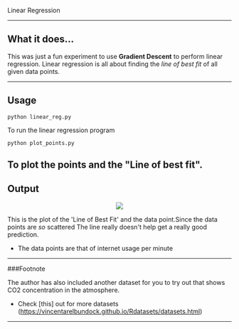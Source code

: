 Linear Regression 

----
## What it does...
This was just a fun experiment to use **Gradient Descent** to perform linear regression. Linear regression is all about finding the *line of best fit* of all given data points.

----
## Usage

    python linear_reg.py

To run the linear regression program

    python plot_points.py

To plot the points and the "Line of best fit".
----
## Output

<div align="center">
  <img src="https://www.github.com/NishkritDesai/linear_regression/graph.png"><br>
</div>

This is the plot of the 'Line of Best Fit' and the data point.Since the data points are *so* scattered
The line really doesn't help get a really good prediction.
* The data points are that of internet usage per minute

----

###Footnote

The author has also included another dataset for you to try out that shows CO2 concentration
in the atmosphere.

* Check [this] out for more datasets
(https://vincentarelbundock.github.io/Rdatasets/datasets.html)

----
